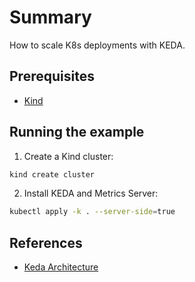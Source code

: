 # Summary
How to scale K8s deployments with KEDA.

## Prerequisites

- [Kind](https://kind.sigs.k8s.io/)

## Running the example

1. Create a Kind cluster:

```bash
kind create cluster
```

2. Install KEDA and Metrics Server:

```bash
kubectl apply -k . --server-side=true
```

## References

- [Keda Architecture](https://keda.sh/docs/2.15/concepts/#architecture)

